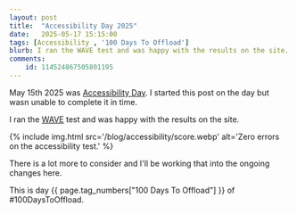 ```yaml
---
layout: post
title:  "Accessibility Day 2025"
date:   2025-05-17 15:15:00
tags: [Accessibility , '100 Days To Offload']
blurb: I ran the WAVE test and was happy with the results on the site. There is a lot more to consider and I'll be working that into the ongoing changes here.
comments:
    id: 114524867505801195
---
```


May 15th 2025 was [Accessibility Day]. I started this post on the day but wasn unable to complete it in time. 

I ran the [WAVE] test and was happy with the results on the site. 

{% include img.html src='/blog/accessibility/score.webp' alt='Zero errors on the accessibility test.' %}

There is a lot more to consider and I'll be working that into the ongoing changes here.

This is day {{ page.tag_numbers["100 Days To Offload"] }}  of #100DaysToOffload.


[Accessibility Day]: https://accessibility.day/
[WAVE]: https://wave.webaim.org